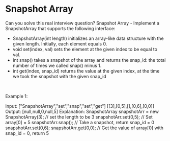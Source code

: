 # Snapshot Array

Can you solve this real interview question? Snapshot Array - Implement a SnapshotArray that supports the following interface:

 * SnapshotArray(int length) initializes an array-like data structure with the given length. Initially, each element equals 0.
 * void set(index, val) sets the element at the given index to be equal to val.
 * int snap() takes a snapshot of the array and returns the snap_id: the total number of times we called snap() minus 1.
 * int get(index, snap_id) returns the value at the given index, at the time we took the snapshot with the given snap_id

 

Example 1:


Input: ["SnapshotArray","set","snap","set","get"]
[[3],[0,5],[],[0,6],[0,0]]
Output: [null,null,0,null,5]
Explanation: 
SnapshotArray snapshotArr = new SnapshotArray(3); // set the length to be 3
snapshotArr.set(0,5);  // Set array[0] = 5
snapshotArr.snap();  // Take a snapshot, return snap_id = 0
snapshotArr.set(0,6);
snapshotArr.get(0,0);  // Get the value of array[0] with snap_id = 0, return 5